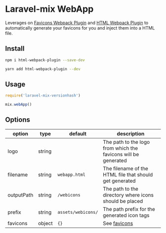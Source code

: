 # Laravel-mix WebApp

Leverages on [Favicons Webpack Plugin](https://github.com/jantimon/favicons-webpack-plugin) and [HTML Webpack Plugin](https://github.com/jantimon/html-webpack-plugin) to automatically generate your favicons for you and inject them into a HTML file.

## Install
```bash
npm i html-webpack-plugin --save-dev
```
```bash
yarn add html-webpack-plugin --dev
```

## Usage
```js
require('laravel-mix-versionhash')

mix.webApp()
```

## Options
| option     | type   | default            | description                                                         |
|------------|--------|--------------------|---------------------------------------------------------------------|
| logo       | string |                    | The path to the logo from which the favicons will be generated      |
| filename   | string | `webapp.html`      | The filename of the HTML file that should get generated             |
| outputPath | string | `/webicons`        | The path to the directory where icons should be placed              |
| prefix     | string | `assets/webicons/` | The path prefix for the generated icon tags                         |
| favicons   | object | `{}`               | See [favicons](https://github.com/jantimon/favicons-webpack-plugin) |
